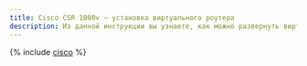 ```yaml
---
title: Cisco CSR 1000v — установка виртуального роутера
description: Из данной инструкции вы узнаете, как можно развернуть виртуальный роутер Cisco Cloud Services Router (CSR) 1000v из готового образа ВМ.
---
```


{% include [cisco](../../_tutorials/infrastructure/cisco.md) %}
